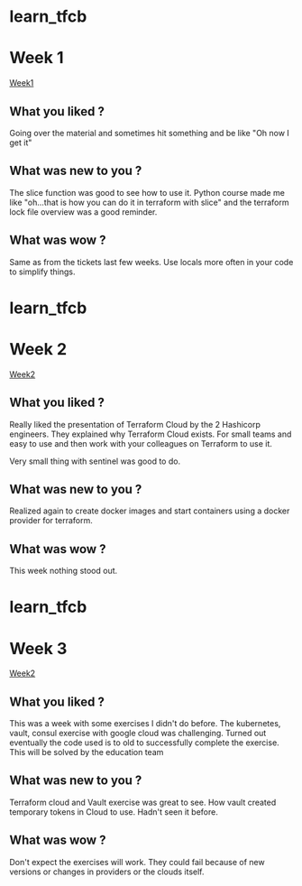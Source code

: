# learn_tfcb
# Week 1
[Week1](week1/README.md)

## What you liked ?
Going over the material and sometimes hit something and be like "Oh now I get it"

## What was new to you ?
The slice function was good to see how to use it. Python course made me like "oh...that is how you can do it in terraform with slice" and the terraform lock file overview was a good reminder.

## What was wow ?
Same as from the tickets last few weeks. Use locals more often in your code to simplify things. 

# learn_tfcb
# Week 2
[Week2](week2/README.md)

## What you liked ?
Really liked the presentation of Terraform Cloud by the 2 Hashicorp engineers. They explained why Terraform Cloud exists. For small teams and easy to use and then work with your colleagues on Terraform to use it. 

Very small thing with sentinel was good to do. 

## What was new to you ?
Realized again to create docker images and start containers using a docker provider for terraform. 

## What was wow ?
This week nothing stood out. 

# learn_tfcb
# Week 3
[Week2](week3/README.md)

## What you liked ?
This was a week with some exercises I didn't do before. The kubernetes, vault, consul exercise with google cloud was challenging. Turned out eventually the code used is to old to successfully complete the exercise. This will be solved by the education team

## What was new to you ?
Terraform cloud and Vault exercise was great to see. How vault created temporary tokens in Cloud to use. Hadn't seen it before. 

## What was wow ?
Don't expect the exercises will work. They could fail because of new versions or changes in providers or the clouds itself.  